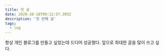```yaml
---
title: 첫 글
date: 2020-10-18T09:12:57.395Z
description: '첫 번째 글'
tags:
  - log
---
```


항상 개인 블로그를 만들고 싶었는데 드디어 성공했다. 앞으로 최대한 글을 많이 쓰고 싶다.
